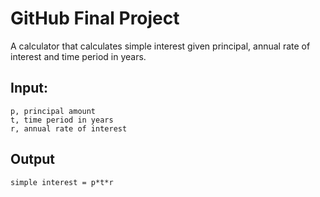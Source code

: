 # GitHub Final Project
A calculator that calculates simple interest given principal, annual rate of interest and time period in years.

## Input:
   ```
   p, principal amount
   t, time period in years
   r, annual rate of interest
   ```
## Output
   ```
   simple interest = p*t*r
   ```
